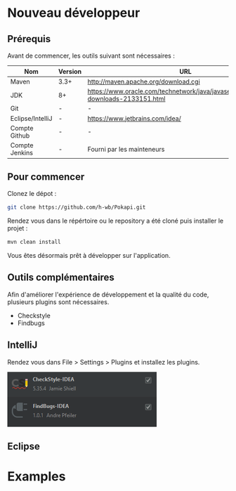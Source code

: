 # Nouveau développeur

## Prérequis

Avant de commencer, les outils suivant sont nécessaires :

| Nom              | Version | URL                                                                                  |
|------------------|---------|--------------------------------------------------------------------------------------|
| Maven            | 3.3+    | http://maven.apache.org/download.cgi                                                 |
| JDK              | 8+      | https://www.oracle.com/technetwork/java/javase/downloads/jdk8-downloads-2133151.html |
| Git              | -       | -                                                                                    |
| Eclipse/IntelliJ | -       | https://www.jetbrains.com/idea/                                                      |
| Compte Github    | -       | -                                                                                    |
| Compte Jenkins   | -       | Fourni par les mainteneurs                                                           |

## Pour commencer

Clonez le dépot :

```bash
git clone https://github.com/h-wb/Pokapi.git
```

Rendez vous dans le répértoire ou le repository a été cloné puis installer le projet :

```bash
mvn clean install
```

Vous êtes désormais prêt à développer sur l'application.

## Outils complémentaires

Afin d'améliorer l'expérience de développement et la qualité du code, plusieurs plugins sont nécessaires.

- Checkstyle
- Findbugs

## IntelliJ

Rendez vous dans File > Settings > Plugins et installez les plugins.

![Plugins](../resources/Plugins.PNG?raw=true "Plugins")



## Eclipse


# Examples

